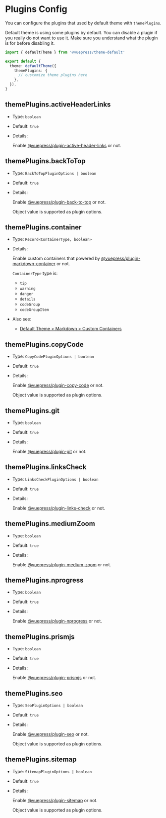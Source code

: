 # Plugins Config

You can configure the plugins that used by default theme with `themePlugins`.

Default theme is using some plugins by default. You can disable a plugin if you really do not want to use it. Make sure you understand what the plugin is for before disabling it.

```ts
import { defaultTheme } from '@vuepress/theme-default'

export default {
  theme: defaultTheme({
    themePlugins: {
      // customize theme plugins here
    },
  }),
}
```

## themePlugins.activeHeaderLinks

- Type: `boolean`

- Default: `true`

- Details:

  Enable [@vuepress/plugin-active-header-links](../../plugins/active-header-links.md) or not.

## themePlugins.backToTop

- Type: `BackToTopPluginOptions | boolean`

- Default: `true`

- Details:

  Enable [@vuepress/plugin-back-to-top](../../plugins/back-to-top.md) or not.

  Object value is supported as plugin options.

## themePlugins.container

- Type: `Record<ContainerType, boolean>`

- Details:

  Enable custom containers that powered by [@vuepress/plugin-markdown-container](../../plugins/markdown-container.md) or not.

  `ContainerType` type is:

  - `tip`
  - `warning`
  - `danger`
  - `details`
  - `codeGroup`
  - `codeGroupItem`

- Also see:
  - [Default Theme > Markdown > Custom Containers](./markdown.md#custom-containers)

## themePlugins.copyCode

- Type: `CopyCodePluginOptions | boolean`

- Default: `true`

- Details:

  Enable [@vuepress/plugin-copy-code](../../plugins/copy-code.md) or not.

  Object value is supported as plugin options.

## themePlugins.git

- Type: `boolean`

- Default: `true`

- Details:

  Enable [@vuepress/plugin-git](../../plugins/git.md) or not.

## themePlugins.linksCheck

- Type: `LinksCheckPluginOptions | boolean`

- Default: `true`

- Details:

  Enable [@vuepress/plugin-links-check](../../plugins/links-check.md) or not.

## themePlugins.mediumZoom

- Type: `boolean`

- Default: `true`

- Details:

  Enable [@vuepress/plugin-medium-zoom](../../plugins/medium-zoom.md) or not.

## themePlugins.nprogress

- Type: `boolean`

- Default: `true`

- Details:

  Enable [@vuepress/plugin-nprogress](../../plugins/nprogress.md) or not.

## themePlugins.prismjs

- Type: `boolean`

- Default: `true`

- Details:

  Enable [@vuepress/plugin-prismjs](../../plugins/prismjs.md) or not.

## themePlugins.seo

- Type: `SeoPluginOptions | boolean`

- Default: `true`

- Details:

  Enable [@vuepress/plugin-seo](../../plugins/seo/README.md) or not.

  Object value is supported as plugin options.

## themePlugins.sitemap

- Type: `SitemapPluginOptions | boolean`

- Default: `true`

- Details:

  Enable [@vuepress/plugin-sitemap](../../plugins/sitemap/README.md) or not.

  Object value is supported as plugin options.
